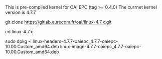 This is pre-compiled kernel for OAI EPC (tag >= 0.4.0)
The currnet kernel version is 4.7.7

git clone https://gitlab.eurecom.fr/oai/linux-4.7.x.git

cd linux-4.7.x

sudo dpkg -i linux-headers-4.7.7-oaiepc_4.7.7-oaiepc-10.00.Custom_amd64.deb linux-image-4.7.7-oaiepc_4.7.7-oaiepc-10.00.Custom_amd64.deb
